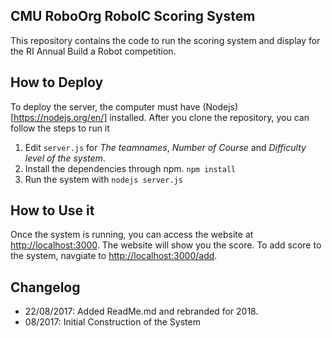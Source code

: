 CMU RoboOrg RoboIC Scoring System
--------

This repository contains the code to run the scoring system and display for the RI Annual Build a Robot competition.

## How to Deploy
To deploy the server, the computer must have (Nodejs)[https://nodejs.org/en/] installed. After you clone the repository, you can follow the steps to run it
1. Edit `server.js` for *The teamnames*, *Number of Course* and *Difficulty level of the system*.
2. Install the dependencies through npm. `npm install `
3. Run the system with `nodejs server.js`

## How to Use it
Once the system is running, you can access the website at [http://localhost:3000](http://localhost:3000). The website will show you the score. To add score to the system, navgiate to [http://localhost:3000/add](http://localhost:3000/add).


## Changelog
- 22/08/2017: Added ReadMe.md and rebranded for 2018.
- 08/2017: Initial Construction of the System